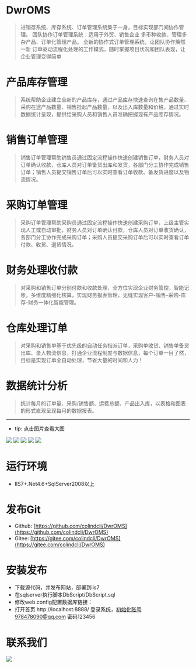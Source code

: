 # DwrOMS

> 进销存系统、库存系统、订单管理系统集于一身，目标实现部门间协作管理。
> 团队协作订单管理系统：适用于外贸、销售企业
> 多币种收款、管理多杂产品、订单化管理产品。
> 全新的协作式订单管理系统，让团队协作焕然一新
> 订单驱动流程化处理的工作模式，随时掌握项目状况和团队表现，让企业管理变得简单

# 产品库存管理

> 系统帮助企业建立全新的产品库存，通过产品库存快速查询在售产品数量、采购在途产品数量、销售挂起产品数量，以及出入库数量和价格，通过实时数据统计呈现，提供给采购人员和销售人员准确把握现有产品库存情况。

# 销售订单管理

> 销售订单管理帮助销售员通过固定流程操作快速创建销售订单，财务人员对订单确认收款，仓库人员对订单备货出库和发货，各部门分工协作完成销售订单；销售人员提交销售订单后可以实时查看订单收款、备发货进度以及物流情况。

# 采购订单管理

> 采购订单管理帮助采购员通过固定流程操作快速创建采购订单，上级主管实现人工或自动审批，财务人员对订单确认付款，仓库人员对订单收货确认，各部门分工协作完成采购订单；采购人员提交采购订单后可以实时查看订单付款、收货、退货情况。

# 财务处理收付款

> 对采购和销售订单分别付款和收款处理，全方位实现企业财务管控，智能记账，多维度精细化核算，实现财务报表管理，无缝实现客户-销售-采购-库存-财务一体化智能管理。

# 仓库处理订单

> 对采购和销售单基于优先级的自动任务指派订单，采购单收货、销售单备货出库、录入物流信息，打通企业流程制度与数据信息，每个订单一目了然，目标是实现订单全自动处理，节省大量的时间和人力！

# 数据统计分析

> 统计每月的订单量、采购/销售额、运费总额、产品出入库，以表格和图表的形式直观呈现每月的数据报表。

--------------------------------------

- tip: 点击图片查看大图

![](https://gitee.com/colindcli/DwrOMS/raw/master/DbScript/img/1.gif)
![](https://gitee.com/colindcli/DwrOMS/raw/master/DbScript/img/2.gif)
![](https://gitee.com/colindcli/DwrOMS/raw/master/DbScript/img/3.gif)
![](https://gitee.com/colindcli/DwrOMS/raw/master/DbScript/img/4.gif)
![](https://gitee.com/colindcli/DwrOMS/raw/master/DbScript/img/5.gif)

# 运行环境

- IIS7+.Net4.6+SqlServer2008以上

# 发布Git

- Github: [https://github.com/colindcli/DwrOMS](https://github.com/colindcli/DwrOMS)
- Gitee: [https://gitee.com/colindcli/DwrOMS](https://gitee.com/colindcli/DwrOMS)

# 安装发布

- 下载源代码，并发布网站，部署到iis7
- 在sqlserver执行脚本DbScript/DbScript.sql
- 修改web.config配置数据库链接：<add name="DefaultConnectionString" connectionString="Data Source=服务器;uid=用户名;pwd=密码;database=数据库名;" providerName="System.Data.SqlClient" />
- 打开首页 http://localhost:8888/ 登录系统，初始化账号978478090@qq.com 密码123456

# 联系我们

![](https://gitee.com/colindcli/DwrOMS/raw/master/DbScript/img/chat.png)
